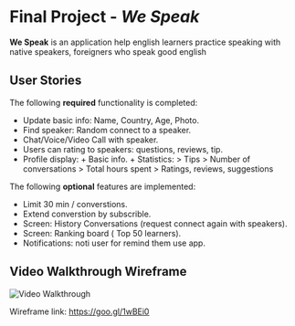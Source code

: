 # Final Project - *We Speak*
**We Speak** is an application help english learners practice speaking with native speakers, foreigners who speak good english

## User Stories
The following **required** functionality is completed:
 - Update basic info: Name, Country, Age, Photo.
 - Find speaker: Random connect to a speaker.
 - Chat/Voice/Video Call with speaker.
 - Users can rating to speakers: questions, reviews, tip.
 - Profile display:
       + Basic info.
       + Statistics:
            > Tips 
            > Number of conversations
            > Total hours spent
            > Ratings, reviews, suggestions
            
The following **optional** features are implemented:
 - Limit 30 min / converstions.
 - Extend converstion by subscrible.
 - Screen: History Conversations (request connect again with speakers).
 - Screen: Ranking board ( Top 50 learners).
 - Notifications: noti user for remind them use app.

## Video Walkthrough Wireframe
<img src='https://cloud.githubusercontent.com/assets/10734967/19993156/1d288ce6-a276-11e6-9807-ff91b56578f5.gif' title='Video Walkthrough' width='' alt='Video Walkthrough' />

Wireframe link:
https://goo.gl/1wBEi0
